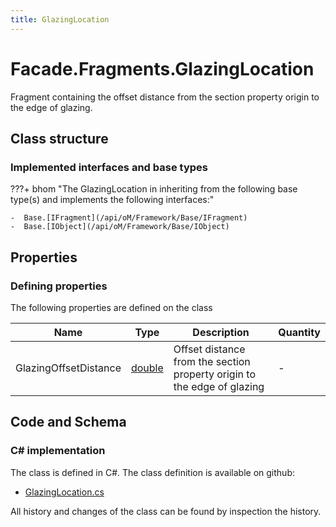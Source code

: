 ```yaml
---
title: GlazingLocation
---
```


# Facade.Fragments.GlazingLocation

Fragment containing the offset distance from the section property origin to the edge of glazing.

## Class structure

### Implemented interfaces and base types

???+ bhom "The GlazingLocation in inheriting from the following base type(s) and implements the following interfaces:"

    -  Base.[IFragment](/api/oM/Framework/Base/IFragment)
    -  Base.[IObject](/api/oM/Framework/Base/IObject)


## Properties



### Defining properties

The following properties are defined on the class

| Name             | Type             | Description      | Quantity         |
|------------------|------------------|------------------|------------------|
| GlazingOffsetDistance | [double](https://learn.microsoft.com/en-us/dotnet/api/System.Double?view=netstandard-2.0) | Offset distance from the section property origin to the edge of glazing | - |


## Code and Schema

### C# implementation

The class is defined in C#. The class definition is available on github:

- [GlazingLocation.cs](https://github.com/BHoM/BHoM/blob/develop/Facade_oM/Fragments\GlazingLocation.cs)

All history and changes of the class can be found by inspection the history.

